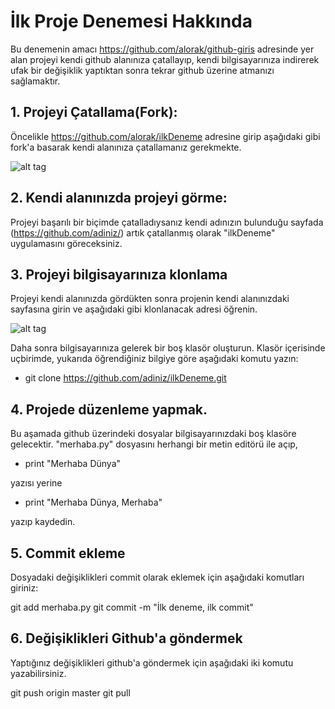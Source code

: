 # İlk Proje Denemesi Hakkında

Bu denemenin amacı https://github.com/alorak/github-giris adresinde yer alan projeyi kendi github alanınıza çatallayıp, kendi bilgisayarınıza indirerek ufak bir değişiklik yaptıktan sonra tekrar github üzerine atmanızı sağlamaktır.

## 1. Projeyi Çatallama(Fork):
Öncelikle https://github.com/alorak/ilkDeneme adresine girip aşağıdaki gibi fork'a basarak kendi alanınıza çatallamanız gerekmekte.

![alt tag](https://github.com/alorak/github-giris/blob/master/fork.png)

## 2. Kendi alanınızda projeyi görme:
Projeyi başarılı bir biçimde çatalladıysanız kendi adınızın bulunduğu sayfada (https://github.com/adiniz/) artık çatallanmış olarak "ilkDeneme" uygulamasını göreceksiniz.

## 3. Projeyi bilgisayarınıza klonlama
Projeyi kendi alanınızda gördükten sonra projenin kendi alanınızdaki sayfasına girin ve aşağıdaki gibi klonlanacak adresi öğrenin.

![alt tag](https://github.com/alorak/github-giris/blob/master/clone.png)

Daha sonra bilgisayarınıza gelerek bir boş klasör oluşturun. Klasör içerisinde uçbirimde, yukarıda öğrendiğiniz bilgiye göre aşağıdaki komutu yazın:

* git clone https://github.com/adiniz/ilkDeneme.git

## 4. Projede düzenleme yapmak.
Bu aşamada github üzerindeki dosyalar bilgisayarınızdaki boş klasöre gelecektir. "merhaba.py" dosyasını herhangi bir metin editörü ile açıp, 

* print "Merhaba Dünya"

yazısı yerine 

* print "Merhaba Dünya, Merhaba"

yazıp kaydedin.

## 5. Commit ekleme
Dosyadaki değişiklikleri commit olarak eklemek için aşağıdaki komutları giriniz:

git add merhaba.py
git commit -m "İlk deneme, ilk commit"

## 6. Değişiklikleri Github'a göndermek
Yaptığınız değişiklikleri github'a göndermek için aşağıdaki iki komutu yazabilirsiniz.

git push origin master
git pull
